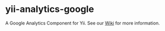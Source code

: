 yii-analytics-google
====================

A Google Analytics Component for Yii. See our [Wiki](https://github.com/TagPlanet/yii-analytics-google/wiki) for more information.